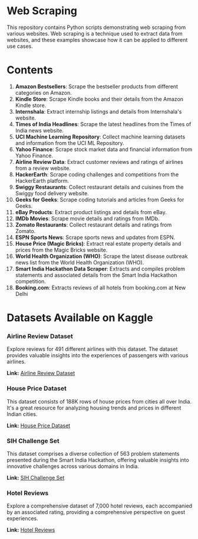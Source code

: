 # Web Scraping

This repository contains Python scripts demonstrating web scraping from various websites. Web scraping is a technique used to extract data from websites, and these examples showcase how it can be applied to different use cases.

# Contents

1. **Amazon Bestsellers**: Scrape the bestseller products from different categories on Amazon.
2. **Kindle Store**: Scrape Kindle books and their details from the Amazon Kindle store.
3. **Internshala**: Extract internship listings and details from Internshala's website.
4. **Times of India Headlines**: Scrape the latest headlines from the Times of India news website.
5. **UCI Machine Learning Repository**: Collect machine learning datasets and information from the UCI ML Repository.
6. **Yahoo Finance**: Scrape stock market data and financial information from Yahoo Finance.
7. **Airline Review Data**: Extract customer reviews and ratings of airlines from a review website.
8. **HackerEarth**: Scrape coding challenges and competitions from the HackerEarth platform.
9. **Swiggy Restaurants**: Collect restaurant details and cuisines from the Swiggy food delivery website.
10. **Geeks for Geeks**: Scrape coding tutorials and articles from Geeks for Geeks.
11. **eBay Products**: Extract product listings and details from eBay.
12. **IMDb Movies**: Scrape movie details and ratings from IMDb.
13. **Zomato Restaurants**: Collect restaurant details and ratings from Zomato.
14. **ESPN Sports News**: Scrape sports news and updates from ESPN.
15. **House Price (Magic Bricks)**: Extract real estate property details and prices from the Magic Bricks website.
16. **World Health Organization (WHO)**: Scrape the latest disease outbreak news list from the World Health Organization (WHO).
17. **Smart India Hackathon Data Scraper**: Extracts and compiles problem statements and associated details from the Smart India Hackathon competition.
18. **Booking.com**: Extracts reviews of all hotels from booking.com at New Delhi

# Datasets Available on Kaggle

### Airline Review Dataset

Explore reviews for 491 different airlines with this dataset. The dataset provides valuable insights into the experiences of passengers with various airlines.

**Link:** [Airline Review Dataset](https://www.kaggle.com/datasets/juhibhojani/airline-reviews)

### House Price Dataset

This dataset consists of 188K rows of house prices from cities all over India. It's a great resource for analyzing housing trends and prices in different Indian cities.

**Link:** [House Price Dataset](https://www.kaggle.com/datasets/juhibhojani/house-price)

### SIH Challenge Set

This dataset comprises a diverse collection of 563 problem statements presented during the Smart India Hackathon, offering valuable insights into innovative challenges across various domains in India.

**Link:** [SIH Challenge Set](https://www.kaggle.com/datasets/juhibhojani/sih-challenge-set)

### Hotel Reviews

Explore a comprehensive dataset of 7,000 hotel reviews, each accompanied by an associated rating, providing a comprehensive perspective on guest experiences.

**Link:** [Hotel Reviews](https://www.kaggle.com/datasets/juhibhojani/hotel-reviews)

